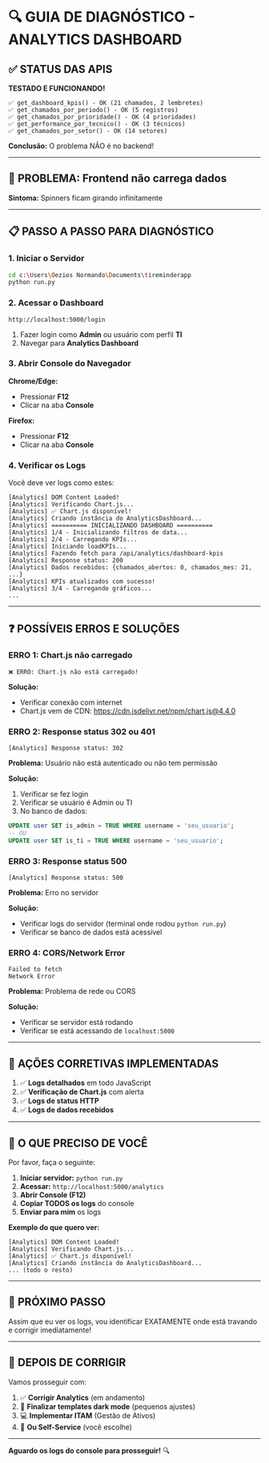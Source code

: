 # 🔍 GUIA DE DIAGNÓSTICO - ANALYTICS DASHBOARD

## ✅ STATUS DAS APIS

**TESTADO E FUNCIONANDO!**
```
✅ get_dashboard_kpis() - OK (21 chamados, 2 lembretes)
✅ get_chamados_por_periodo() - OK (5 registros)
✅ get_chamados_por_prioridade() - OK (4 prioridades)
✅ get_performance_por_tecnico() - OK (3 técnicos)
✅ get_chamados_por_setor() - OK (14 setores)
```

**Conclusão:** O problema NÃO é no backend!

---

## 🔴 PROBLEMA: Frontend não carrega dados

**Sintoma:** Spinners ficam girando infinitamente

---

## 📋 PASSO A PASSO PARA DIAGNÓSTICO

### **1. Iniciar o Servidor**
```bash
cd c:\Users\Oezios Normando\Documents\tireminderapp
python run.py
```

### **2. Acessar o Dashboard**
```
http://localhost:5000/login
```

1. Fazer login como **Admin** ou usuário com perfil **TI**
2. Navegar para **Analytics Dashboard**

### **3. Abrir Console do Navegador**

**Chrome/Edge:**
- Pressionar **F12**
- Clicar na aba **Console**

**Firefox:**
- Pressionar **F12**
- Clicar na aba **Console**

### **4. Verificar os Logs**

Você deve ver logs como estes:

```
[Analytics] DOM Content Loaded!
[Analytics] Verificando Chart.js...
[Analytics] ✅ Chart.js disponível!
[Analytics] Criando instância do AnalyticsDashboard...
[Analytics] ========== INICIALIZANDO DASHBOARD ==========
[Analytics] 1/4 - Inicializando filtros de data...
[Analytics] 2/4 - Carregando KPIs...
[Analytics] Iniciando loadKPIs...
[Analytics] Fazendo fetch para /api/analytics/dashboard-kpis
[Analytics] Response status: 200
[Analytics] Dados recebidos: {chamados_abertos: 0, chamados_mes: 21, ...}
[Analytics] KPIs atualizados com sucesso!
[Analytics] 3/4 - Carregando gráficos...
...
```

---

## ❓ POSSÍVEIS ERROS E SOLUÇÕES

### **ERRO 1: Chart.js não carregado**
```
❌ ERRO: Chart.js não está carregado!
```

**Solução:**
- Verificar conexão com internet
- Chart.js vem de CDN: https://cdn.jsdelivr.net/npm/chart.js@4.4.0

### **ERRO 2: Response status 302 ou 401**
```
[Analytics] Response status: 302
```

**Problema:** Usuário não está autenticado ou não tem permissão

**Solução:**
1. Verificar se fez login
2. Verificar se usuário é Admin ou TI
3. No banco de dados:
```sql
UPDATE user SET is_admin = TRUE WHERE username = 'seu_usuario';
-- OU
UPDATE user SET is_ti = TRUE WHERE username = 'seu_usuario';
```

### **ERRO 3: Response status 500**
```
[Analytics] Response status: 500
```

**Problema:** Erro no servidor

**Solução:**
- Verificar logs do servidor (terminal onde rodou `python run.py`)
- Verificar se banco de dados está acessível

### **ERRO 4: CORS/Network Error**
```
Failed to fetch
Network Error
```

**Problema:** Problema de rede ou CORS

**Solução:**
- Verificar se servidor está rodando
- Verificar se está acessando de `localhost:5000`

---

## 🔧 AÇÕES CORRETIVAS IMPLEMENTADAS

1. ✅ **Logs detalhados** em todo JavaScript
2. ✅ **Verificação de Chart.js** com alerta
3. ✅ **Logs de status HTTP**
4. ✅ **Logs de dados recebidos**

---

## 📝 O QUE PRECISO DE VOCÊ

Por favor, faça o seguinte:

1. **Iniciar servidor:** `python run.py`
2. **Acessar:** `http://localhost:5000/analytics`
3. **Abrir Console (F12)**
4. **Copiar TODOS os logs** do console
5. **Enviar para mim** os logs

**Exemplo do que quero ver:**
```
[Analytics] DOM Content Loaded!
[Analytics] Verificando Chart.js...
[Analytics] ✅ Chart.js disponível!
[Analytics] Criando instância do AnalyticsDashboard...
... (todo o resto)
```

---

## 🎯 PRÓXIMO PASSO

Assim que eu ver os logs, vou identificar EXATAMENTE onde está travando e corrigir imediatamente!

---

## 🚀 DEPOIS DE CORRIGIR

Vamos prosseguir com:
1. ✅ **Corrigir Analytics** (em andamento)
2. 📝 **Finalizar templates dark mode** (pequenos ajustes)
3. 💻 **Implementar ITAM** (Gestão de Ativos)
4. 🎫 **Ou Self-Service** (você escolhe)

---

**Aguardo os logs do console para prosseguir!** 🔍
